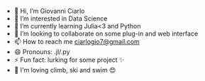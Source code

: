 - 👋 Hi, I’m Giovanni Ciarlo
- 👀 I’m interested in Data Science
- 🌱 I’m currently learning Julia<3 and Python
- 💞️ I’m looking to collaborate on some plug-in and web interface
- 📫 How to reach me <ciarlogio7@gmail.com>
- 😄 Pronouns: .jl/.py 
- ⚡ Fun fact: lurking for some project ✨
- 🧡 I'm loving climb, ski and swim 😍

<!---
giogio-dev/giogio-dev is a ✨ special ✨ repository because its `README.md` (this file) appears on your GitHub profile.
You can click the Preview link to take a look at your changes.
--->

